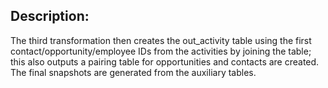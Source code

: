 ## Description:
The third transformation then creates the out_activity table using the first contact/opportunity/employee IDs from the activities by joining the table; this also outputs a pairing table for opportunities and contacts are created.
The final snapshots are generated from the auxiliary tables.